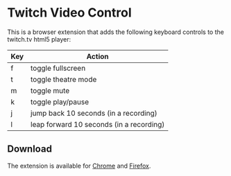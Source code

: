 # Twitch Video Control

This is a browser extension that adds the following keyboard controls to the twitch.tv html5 player:

| Key | Action |
| --- | ------ |
| f | toggle fullscreen |
| t | toggle theatre mode |
| m | toggle mute |
| k | toggle play/pause |
| j | jump back 10 seconds (in a recording) |
| l | leap forward 10 seconds (in a recording) |

## Download

The extension is available for [Chrome](https://chrome.google.com/webstore/detail/twitch-video-control/nhfiichoafcgecjoemhllknaoajmnogp) and [Firefox](https://addons.mozilla.org/firefox/addon/twitch-video-control/).
